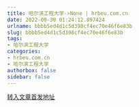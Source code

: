 ```yaml
---
title: 哈尔滨工程大学->None | hrbeu.com.cn
date: 2022-08-30 01:24:12.897424
urlname: bbbb5ed4d1c5d398cf4ec70e46f6e83b
slug: bbbb5ed4d1c5d398cf4ec70e46f6e83b
tags: 
- 哈尔滨工程大学
categories:
- hrbeu.com.cn
- 哈尔滨工程大学
authorbox: false
sidebar: false
---
```





[转入文章首发地址](https://m.weibo.cn/status/4807837556146862?wm=3333_2001&from=10C8393010&sourcetype=weixin&featurecode=newtitle)